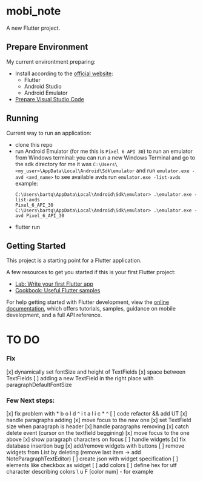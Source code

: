# mobi_note

A new Flutter project.

## Prepare Environment

My current environtment preparing:

- Install according to the [official website](https://docs.flutter.dev/get-started/install):
    - Flutter 
    - Android Studio
    - Android Emulator
- [Prepare Visual Studio Code](https://docs.flutter.dev/get-started/editor?tab=vscode)

## Running

Current way to run an application:
- clone this repo
- run Android Emulator (for me this is `Pixel 6 API 30`)
    to run an emulator from Windows terminal:
    you can run a new Windows Terminal and go to the sdk directory
    for me it was `C:\Users\<my_user>\AppData\Local\Android\Sdk\emulator`
    and run `emulator.exe -avd <avd_name>`
    to see available avds run `emulator.exe -list-avds`
    example:
    ```
    C:\Users\bartq\AppData\Local\Android\Sdk\emulator> .\emulator.exe -list-avds
    Pixel_6_API_30
    C:\Users\bartq\AppData\Local\Android\Sdk\emulator> .\emulator.exe -avd Pixel_6_API_30
    ```
- flutter run

## Getting Started

This project is a starting point for a Flutter application.

A few resources to get you started if this is your first Flutter project:

- [Lab: Write your first Flutter app](https://docs.flutter.dev/get-started/codelab)
- [Cookbook: Useful Flutter samples](https://docs.flutter.dev/cookbook)

For help getting started with Flutter development, view the
[online documentation](https://docs.flutter.dev/), which offers tutorials,
samples, guidance on mobile development, and a full API reference.


# TO DO

### Fix

[x] dynamically set fontSize and height of TextFields
[x] space between TextFields
[ ] adding a new TextField in the right place with paragraphDefaultFontSize

### Few Next steps:

[x] fix problem with * b o l d   ^ i t a l i c * ^
[ ] code refactor &&  add UT
[x] handle paragraphs adding
    [x] move focus to the new one
    [x] set TextField size when paragraph is header
[x] handle paragraphs removing
    [x] catch delete event (cursor on the textfield beggining)
    [x] move focus to the one above
[x] show paragraph characters on focus
[ ] handle widgets
    [x] fix database insertion bug
    [x] add/remove widgets with buttons
    [ ] remove widgets from List by deleting (remove last item -> add NoteParagraphTextEditor)
    [ ] create json with widget specification
    [ ] elements like checkbox as widget
[ ] add colors
    [ ] define hex for utf character describing colors
        \ u F [color num] - for example
